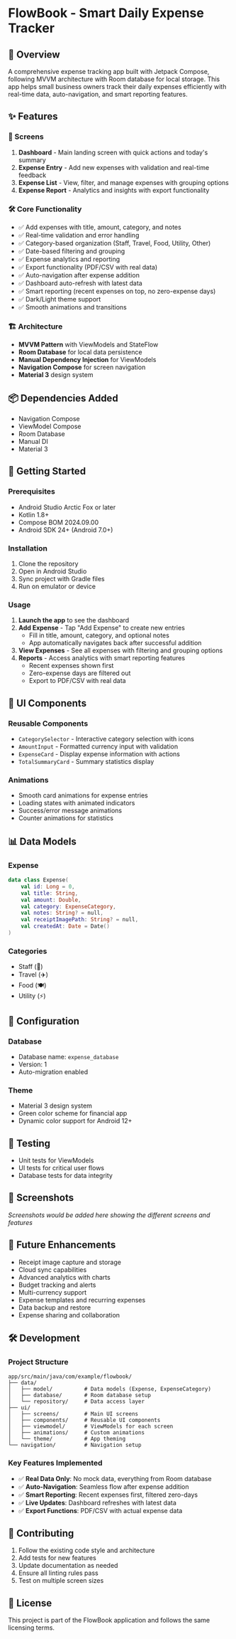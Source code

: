 # FlowBook - Smart Daily Expense Tracker

## 🎯 Overview
A comprehensive expense tracking app built with Jetpack Compose, following MVVM architecture with Room database for local storage. This app helps small business owners track their daily expenses efficiently with real-time data, auto-navigation, and smart reporting features.

## ✨ Features

### 📱 Screens
1. **Dashboard** - Main landing screen with quick actions and today's summary
2. **Expense Entry** - Add new expenses with validation and real-time feedback
3. **Expense List** - View, filter, and manage expenses with grouping options
4. **Expense Report** - Analytics and insights with export functionality

### 🛠️ Core Functionality
- ✅ Add expenses with title, amount, category, and notes
- ✅ Real-time validation and error handling
- ✅ Category-based organization (Staff, Travel, Food, Utility, Other)
- ✅ Date-based filtering and grouping
- ✅ Expense analytics and reporting
- ✅ Export functionality (PDF/CSV with real data)
- ✅ Auto-navigation after expense addition
- ✅ Dashboard auto-refresh with latest data
- ✅ Smart reporting (recent expenses on top, no zero-expense days)
- ✅ Dark/Light theme support
- ✅ Smooth animations and transitions

### 🏗️ Architecture
- **MVVM Pattern** with ViewModels and StateFlow
- **Room Database** for local data persistence
- **Manual Dependency Injection** for ViewModels
- **Navigation Compose** for screen navigation
- **Material 3** design system

## 📦 Dependencies Added
- Navigation Compose
- ViewModel Compose
- Room Database
- Manual DI
- Material 3

## 🚀 Getting Started

### Prerequisites
- Android Studio Arctic Fox or later
- Kotlin 1.8+
- Compose BOM 2024.09.00
- Android SDK 24+ (Android 7.0+)

### Installation
1. Clone the repository
2. Open in Android Studio
3. Sync project with Gradle files
4. Run on emulator or device

### Usage
1. **Launch the app** to see the dashboard
2. **Add Expense** - Tap "Add Expense" to create new entries
   - Fill in title, amount, category, and optional notes
   - App automatically navigates back after successful addition
3. **View Expenses** - See all expenses with filtering and grouping options
4. **Reports** - Access analytics with smart reporting features
   - Recent expenses shown first
   - Zero-expense days are filtered out
   - Export to PDF/CSV with real data

## 🎨 UI Components

### Reusable Components
- `CategorySelector` - Interactive category selection with icons
- `AmountInput` - Formatted currency input with validation
- `ExpenseCard` - Display expense information with actions
- `TotalSummaryCard` - Summary statistics display

### Animations
- Smooth card animations for expense entries
- Loading states with animated indicators
- Success/error message animations
- Counter animations for statistics

## 📊 Data Models

### Expense
```kotlin
data class Expense(
    val id: Long = 0,
    val title: String,
    val amount: Double,
    val category: ExpenseCategory,
    val notes: String? = null,
    val receiptImagePath: String? = null,
    val createdAt: Date = Date()
)
```

### Categories
- Staff (👥)
- Travel (✈️)
- Food (🍽️)
- Utility (⚡)

## 🔧 Configuration

### Database
- Database name: `expense_database`
- Version: 1
- Auto-migration enabled

### Theme
- Material 3 design system
- Green color scheme for financial app
- Dynamic color support for Android 12+

## 🧪 Testing
- Unit tests for ViewModels
- UI tests for critical user flows
- Database tests for data integrity

## 📱 Screenshots
*Screenshots would be added here showing the different screens and features*

## 🔮 Future Enhancements
- Receipt image capture and storage
- Cloud sync capabilities
- Advanced analytics with charts
- Budget tracking and alerts
- Multi-currency support
- Expense templates and recurring expenses
- Data backup and restore
- Expense sharing and collaboration

## 🛠️ Development

### Project Structure
```
app/src/main/java/com/example/flowbook/
├── data/
│   ├── model/          # Data models (Expense, ExpenseCategory)
│   ├── database/       # Room database setup
│   └── repository/     # Data access layer
├── ui/
│   ├── screens/        # Main UI screens
│   ├── components/     # Reusable UI components
│   ├── viewmodel/      # ViewModels for each screen
│   ├── animations/     # Custom animations
│   └── theme/          # App theming
└── navigation/         # Navigation setup
```

### Key Features Implemented
- ✅ **Real Data Only**: No mock data, everything from Room database
- ✅ **Auto-Navigation**: Seamless flow after expense addition
- ✅ **Smart Reporting**: Recent expenses first, filtered zero-days
- ✅ **Live Updates**: Dashboard refreshes with latest data
- ✅ **Export Functions**: PDF/CSV with actual expense data

## 🤝 Contributing
1. Follow the existing code style and architecture
2. Add tests for new features
3. Update documentation as needed
4. Ensure all linting rules pass
5. Test on multiple screen sizes

## 📄 License
This project is part of the FlowBook application and follows the same licensing terms.
